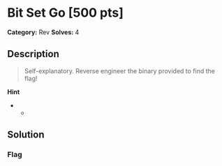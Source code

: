 # Bit Set Go [500 pts]

**Category:** Rev
**Solves:** 4

## Description
>Self-explanatory. Reverse engineer the binary provided to find the flag!

**Hint**
* -

## Solution

### Flag

